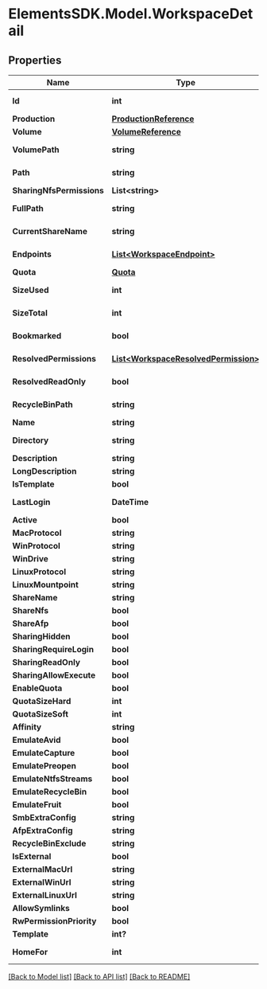# ElementsSDK.Model.WorkspaceDetail

## Properties

Name | Type | Description | Notes
------------ | ------------- | ------------- | -------------
**Id** | **int** |  | [optional] [readonly] 
**Production** | [**ProductionReference**](ProductionReference.md) |  | 
**Volume** | [**VolumeReference**](VolumeReference.md) |  | [optional] 
**VolumePath** | **string** |  | [optional] [readonly] 
**Path** | **string** |  | [optional] [readonly] 
**SharingNfsPermissions** | **List&lt;string&gt;** |  | [optional] 
**FullPath** | **string** |  | [optional] [readonly] 
**CurrentShareName** | **string** |  | [optional] [readonly] 
**Endpoints** | [**List&lt;WorkspaceEndpoint&gt;**](WorkspaceEndpoint.md) |  | [optional] [readonly] 
**Quota** | [**Quota**](Quota.md) |  | [optional] 
**SizeUsed** | **int** |  | [optional] [readonly] 
**SizeTotal** | **int** |  | [optional] [readonly] 
**Bookmarked** | **bool** |  | [optional] [readonly] 
**ResolvedPermissions** | [**List&lt;WorkspaceResolvedPermission&gt;**](WorkspaceResolvedPermission.md) |  | [optional] [readonly] 
**ResolvedReadOnly** | **bool** |  | [optional] [readonly] 
**RecycleBinPath** | **string** |  | [optional] [readonly] 
**Name** | **string** |  | [optional] 
**Directory** | **string** |  | [optional] [readonly] 
**Description** | **string** |  | [optional] 
**LongDescription** | **string** |  | [optional] 
**IsTemplate** | **bool** |  | [optional] 
**LastLogin** | **DateTime** |  | [optional] [readonly] 
**Active** | **bool** |  | [optional] 
**MacProtocol** | **string** |  | [optional] 
**WinProtocol** | **string** |  | [optional] 
**WinDrive** | **string** |  | [optional] 
**LinuxProtocol** | **string** |  | [optional] 
**LinuxMountpoint** | **string** |  | [optional] 
**ShareName** | **string** |  | [optional] 
**ShareNfs** | **bool** |  | [optional] 
**ShareAfp** | **bool** |  | [optional] 
**SharingHidden** | **bool** |  | [optional] 
**SharingRequireLogin** | **bool** |  | [optional] 
**SharingReadOnly** | **bool** |  | [optional] 
**SharingAllowExecute** | **bool** |  | [optional] 
**EnableQuota** | **bool** |  | [optional] 
**QuotaSizeHard** | **int** |  | [optional] 
**QuotaSizeSoft** | **int** |  | [optional] 
**Affinity** | **string** |  | [optional] 
**EmulateAvid** | **bool** |  | [optional] 
**EmulateCapture** | **bool** |  | [optional] 
**EmulatePreopen** | **bool** |  | [optional] 
**EmulateNtfsStreams** | **bool** |  | [optional] 
**EmulateRecycleBin** | **bool** |  | [optional] 
**EmulateFruit** | **bool** |  | [optional] 
**SmbExtraConfig** | **string** |  | [optional] 
**AfpExtraConfig** | **string** |  | [optional] 
**RecycleBinExclude** | **string** |  | [optional] 
**IsExternal** | **bool** |  | [optional] 
**ExternalMacUrl** | **string** |  | [optional] 
**ExternalWinUrl** | **string** |  | [optional] 
**ExternalLinuxUrl** | **string** |  | [optional] 
**AllowSymlinks** | **bool** |  | [optional] 
**RwPermissionPriority** | **bool** |  | [optional] 
**Template** | **int?** |  | [optional] 
**HomeFor** | **int** |  | [optional] [readonly] 

[[Back to Model list]](../#documentation-for-models) [[Back to API list]](../#documentation-for-api-endpoints) [[Back to README]](../)

